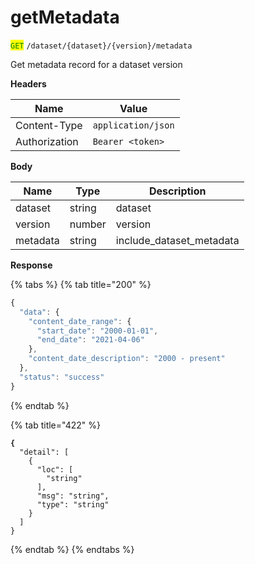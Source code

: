 # getMetadata

<mark style="color:green;">`GET`</mark> `/dataset/{dataset}/{version}/metadata`

Get metadata record for a dataset version

**Headers**

| Name          | Value              |
| ------------- | ------------------ |
| Content-Type  | `application/json` |
| Authorization | `Bearer <token>`   |

**Body**

| Name     | Type   | Description                |
| -------- | ------ | -------------------------- |
| dataset  | string | dataset                    |
| version  | number | version                    |
| metadata | string | include\_dataset\_metadata |

**Response**

{% tabs %}
{% tab title="200" %}
```javascript
{
  "data": {
    "content_date_range": {
      "start_date": "2000-01-01",
      "end_date": "2021-04-06"
    },
    "content_date_description": "2000 - present"
  },
  "status": "success"
}
```
{% endtab %}

{% tab title="422" %}
<pre class="language-javascript"><code class="lang-javascript"><strong>{
</strong>  "detail": [
    {
      "loc": [
        "string"
      ],
      "msg": "string",
      "type": "string"
    }
  ]
}
</code></pre>
{% endtab %}
{% endtabs %}
